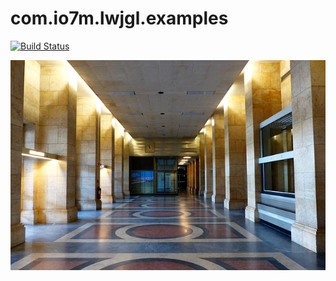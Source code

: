 com.io7m.lwjgl.examples
============

[![Build Status](https://img.shields.io/travis/io7m/com.io7m.lwjgl.examples.svg?style=flat-square)](https://travis-ci.org/io7m/com.io7m.lwjgl.examples)

![com.io7m.lwjgl.examples](./src/site/resources/examples.jpg?raw=true)
